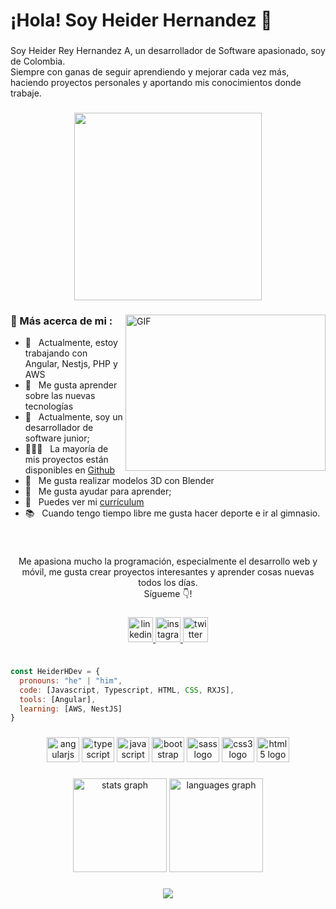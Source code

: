 <h1 align="left">¡Hola! Soy Heider Hernandez 👋</h1>

###

<p align="left">Soy Heider Rey Hernandez A, un desarrollador de Software apasionado, soy de Colombia.<br>Siempre con ganas de seguir aprendiendo y mejorar cada vez más, haciendo proyectos personales y aportando mis conocimientos donde trabaje.</p>

###

<div align="center">
  <img height="300" src="https://media.giphy.com/media/qgQUggAC3Pfv687qPC/giphy.gif"  />
<!--   https://media.giphy.com/media/SWoSkN6DxTszqIKEqv/giphy.gif -->
<!--   https://media.giphy.com/media/qgQUggAC3Pfv687qPC/giphy.gif -->
</div>

###

<img align="right" alt="GIF" src="https://raw.githubusercontent.com/rahul-jha98/rahul-jha98/main/techstack.gif" height="250px" width="320px"/>
  
### 🧐 Más acerca de mi :

- 🔭 &nbsp; Actualmente, estoy trabajando con Angular, Nestjs, PHP y AWS
- 🤝 &nbsp; Me gusta aprender sobre las nuevas tecnologías
- 🌱 &nbsp; Actualmente, soy un desarrollador de software junior; 
- 👨🏻‍💻 &nbsp; La mayoría de mis proyectos están disponibles en [Github](https://github.com/HeiderHDev)
- 🎨 &nbsp; Me gusta realizar modelos 3D con Blender
- 💬 &nbsp; Me gusta ayudar para aprender;
- 📝 &nbsp; Puedes ver mi [currículum]()
- 📚 &nbsp; Cuando tengo tiempo libre me gusta hacer deporte e ir al gimnasio.

<br>


###

<p align="center">Me apasiona mucho la programación, especialmente el desarrollo web y móvil, me gusta crear proyectos interesantes y aprender cosas nuevas todos los días.<br>Sígueme 👇!</p>

###

<div align="center">
  <a href="https://www.linkedin.com/in/heiderreyhernandez/" target="_blank">
    <img src="https://img.shields.io/static/v1?message=LinkedIn&logo=linkedin&label=&color=0077B5&logoColor=white&labelColor=&style=for-the-badge" height="40" alt="linkedin logo"  />
  </a>
  
  <a href="https://www.instagram.com/heider_h/?next=%2F" target="_blank">
    <img src="https://img.shields.io/static/v1?message=Instagram&logo=instagram&label=&color=E4405F&logoColor=white&labelColor=&style=for-the-badge" height="40" alt="instagram logo"  />
  </a>
  
  <a href="https://twitter.com/ReyHeider" target="_blank">
    <img src="https://img.shields.io/static/v1?message=Twitter&logo=twitter&label=&color=1DA1F2&logoColor=white&labelColor=&style=for-the-badge" height="40" alt="twitter logo"  />
  </a>
  
</div>

###

```js

const HeiderHDev = {
  pronouns: "he" | "him",
  code: [Javascript, Typescript, HTML, CSS, RXJS],
  tools: [Angular],
  learning: [AWS, NestJS]
}

```
  

###

<div align="center">
  <img src="https://cdn.jsdelivr.net/gh/devicons/devicon/icons/angularjs/angularjs-original.svg" height="40" width="52" alt="angularjs logo"  />
  <img src="https://cdn.jsdelivr.net/gh/devicons/devicon/icons/typescript/typescript-original.svg" height="40" width="52" alt="typescript logo"  />
  <img src="https://cdn.jsdelivr.net/gh/devicons/devicon/icons/javascript/javascript-original.svg" height="40" width="52" alt="javascript logo"  />
  <img src="https://cdn.jsdelivr.net/gh/devicons/devicon/icons/bootstrap/bootstrap-original.svg" height="40" width="52" alt="bootstrap logo"  />
  <img src="https://cdn.jsdelivr.net/gh/devicons/devicon/icons/sass/sass-original.svg" height="40" width="52" alt="sass logo"  />
  <img src="https://cdn.jsdelivr.net/gh/devicons/devicon/icons/css3/css3-original.svg" height="40" width="52" alt="css3 logo"  />
  <img src="https://cdn.jsdelivr.net/gh/devicons/devicon/icons/html5/html5-original.svg" height="40" width="52" alt="html5 logo"  />
</div>

###

<div align="center">
  <img src="https://github-readme-stats.vercel.app/api?hide_title=false&hide_rank=false&show_icons=true&include_all_commits=true&count_private=true&disable_animations=false&theme=github_dark&locale=en&hide_border=true&username=HeiderHDev" height="150" alt="stats graph"  />
  <img src="https://github-readme-stats.vercel.app/api/top-langs?locale=en&hide_title=true&layout=compact&card_width=320&langs_count=6&theme=github_dark&hide_border=true&username=HeiderHDev" height="150" alt="languages graph"  />
</div>

###

<!-- <img src="https://raw.githubusercontent.com/HeiderHDev/HeiderHDev/blob/output/snake.svg" alt="Snake animation" /> -->


###


<p align="center">
  <img src="https://capsule-render.vercel.app/api?type=waving&color=gradient&height=60&section=footer&width=100"/>
</p>

###
